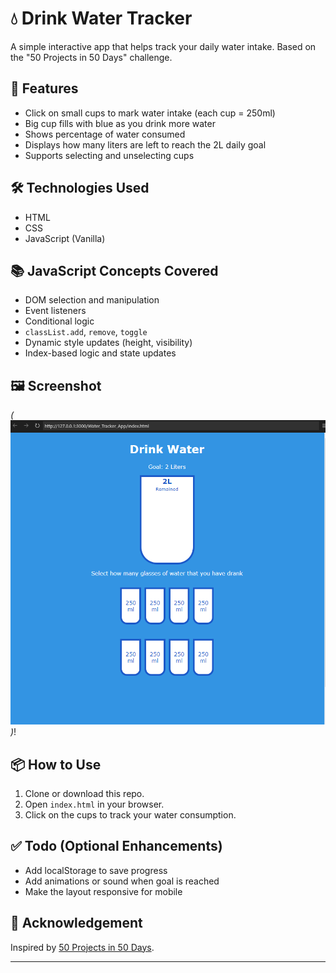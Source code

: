 # 💧 Drink Water Tracker

A simple interactive app that helps track your daily water intake. Based on the "50 Projects in 50 Days" challenge.

## 🚀 Features

- Click on small cups to mark water intake (each cup = 250ml)
- Big cup fills with blue as you drink more water
- Shows percentage of water consumed
- Displays how many liters are left to reach the 2L daily goal
- Supports selecting and unselecting cups

## 🛠️ Technologies Used

- HTML
- CSS
- JavaScript (Vanilla)

## 📚 JavaScript Concepts Covered

- DOM selection and manipulation
- Event listeners
- Conditional logic
- `classList.add`, `remove`, `toggle`
- Dynamic style updates (height, visibility)
- Index-based logic and state updates

## 🖼️ Screenshot

_(![alt text](image.png))_!

## 📦 How to Use

1. Clone or download this repo.
2. Open `index.html` in your browser.
3. Click on the cups to track your water consumption.

## ✅ Todo (Optional Enhancements)

- Add localStorage to save progress
- Add animations or sound when goal is reached
- Make the layout responsive for mobile

## 🙌 Acknowledgement

Inspired by [50 Projects in 50 Days](https://50projects50days.com/projects/drink-water/).

---
